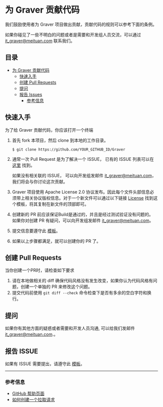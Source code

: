 ﻿
# 为 Graver 贡献代码

我们鼓励使用者为 Graver 项目做出贡献，贡献代码的规则可以参考下面的条例。

如果你碰见了一些不明白的问题或者是需要和开发组人员交流，可以通过 [it_graver@meituan.com](mailto:it_graver@meituan.com) 联系我们。

## 目录

<!-- TOC -->

- [为 Graver 贡献代码](#为-graver-贡献代码)
  - [快速入手](#快速入手)
  - [创建 Pull Requests](#创建-pull-requests)
  - [提问](#提问)
  - [报告 Issues](#报告-ISSUE)
    - [参考信息](#参考信息)

<!-- /TOC -->

## 快速入手

为了给 Graver 贡献代码，你应该打开一个终端

1. 首先 fork 本项目，然后 clone 到本地的工作目录。

   `$ git clone https://github.com/YOUR_GITHUB_ID/Graver`

2. 通常一次 Pull Request 是为了解决一个 ISSUE， 已有的 ISSUE 列表可以在 [这里](https://github.com/Meituan-Dianping/Graver/issues) 找到。

   如果没有相关联的 ISSUE， 可以向开发组发邮件 [it_graver@meituan.com](mailto:it_graver@meituan.com)，我们将会与你讨论这次贡献。

3. Graver 项目使用 Apache License 2.0 协议发布。因此每个文件头部信息必须带上相关协议版权信息。对于一个新文件可以通过以下链接 [License](./Copyright.txt) 找到这个模板，将其复制在新文件的顶部即可。

4. 创建新的 PR 前应该保证Build是通过的，并且是经过测试验证没有问题的。
 如果你对创建 PR 有疑问，可以向开发组发邮件 [it_graver@meituan.com](mailto:it_graver@meituan.com)。

5. 提交信息要遵守此 [模板](./commentformat.txt)。

6. 如果以上步骤都满足，就可以创建你的 PR 了。

## 创建 Pull Requests

当你创建一个PR时，请检查如下要求

1. 请在本地做相关的 diff 确保代码风格没有发生改变，如果你认为代码风格有问题，创建一个单独的 PR 来修改这个问题。
2. 提交代码前使用 `git diff --check` 命令检查下是否有多余的空白字符和换行。

## 提问

如果你有其他方面的疑惑或者需要和开发人员沟通, 可以给我们发邮件 [it_graver@meituan.com](mailto:it_graver@meituan.com).。

## 报告 ISSUE

如果有 ISSUE 需要提出，请遵守此 [模板](./issue-template.md)。

---

### 参考信息

- [GitHub 帮助页面](https://help.github.com)
- [如何创建一个拉取请求](https://help.github.com/articles/creating-a-pull-request/)

